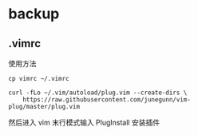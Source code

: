 # backup

## .vimrc

使用方法

```
cp vimrc ~/.vimrc

curl -fLo ~/.vim/autoload/plug.vim --create-dirs \
    https://raw.githubusercontent.com/junegunn/vim-plug/master/plug.vim
```

然后进入 vim 末行模式输入 PlugInstall 安装插件